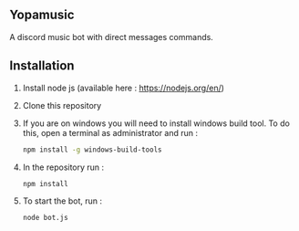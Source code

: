## Yopamusic ##
A discord music bot with direct messages commands.

Installation
-------

 1. Install node js (available here : https://nodejs.org/en/)
 2. Clone this repository
 3. If you are on windows you will need to install windows build tool. To do this, open a terminal as administrator and run :

    ```sh
    npm install -g windows-build-tools
    ```

 4. In the repository run :

    ```sh
    npm install
    ```

 5. To start the bot, run : 

    ```sh
    node bot.js
    ```

